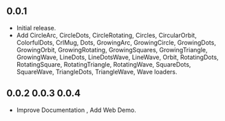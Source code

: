 ## 0.0.1


- Initial release.
- Add CircleArc, CircleDots, CircleRotating, Circles, CircularOrbit, ColorfulDots, CrlMug, Dots, GrowingArc, GrowingCircle, GrowingDots, GrowingOrbit, GrowingRotating, GrowingSquares, GrowingTriangle, GrowingWave, LineDots, LineDotsWave, LineWave, Orbit, RotatingDots, RotatingSquare, RotatingTriangle, RotatingWave, SquareDots, SquareWave, TriangleDots, TriangleWave, Wave loaders.


## 0.0.2  0.0.3  0.0.4
- Improve Documentation , Add Web Demo.

